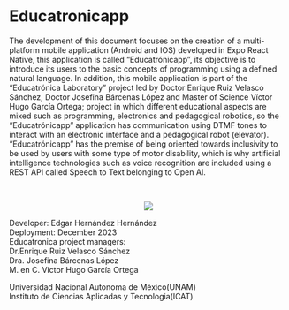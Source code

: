 # Educatronicapp
The development of this document focuses on the creation of a multi-platform mobile application (Android and IOS) developed in Expo React Native, this application is called “Educatrónicapp”, its objective is to introduce its users to the basic concepts of programming using a defined natural language. In addition, this mobile application is part of the “Educatrónica Laboratory” project led by Doctor Enrique Ruiz Velasco Sánchez, Doctor Josefina Bárcenas López and Master of Science Víctor Hugo García Ortega; project in which different educational aspects are mixed such as programming, electronics and pedagogical robotics, so the “Educatrónicapp” application has communication using DTMF tones to interact with an electronic interface and a pedagogical robot (elevator).
“Educatrónicapp” has the premise of being oriented towards inclusivity to be used by users with some type of motor disability, which is why artificial intelligence technologies such as voice recognition are included using a REST API called Speech to Text belonging to Open AI.


<br>
<p align="center">
<img src="https://github.com/EdgarHdz17/Educatronicapp/assets/47467891/e2fccb1e-1696-499c-bec3-c32e3958f51d">
</p>

Developer: Edgar Hernández Hernández<br>
Deployment: December 2023<br>
Educatronica project managers:<br>
Dr.Enrique Ruiz Velasco Sánchez<br>
Dra. Josefina Bárcenas López<br>
M. en C. Víctor Hugo García Ortega<br>


Universidad Nacional Autonoma de México(UNAM)<br>
Instituto de Ciencias Aplicadas y Tecnologia(ICAT)
